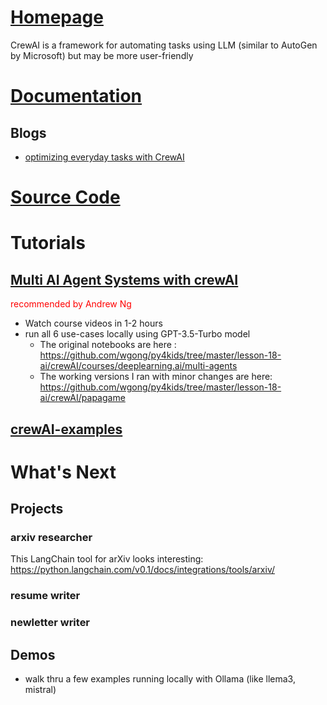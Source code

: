 
# [Homepage](https://www.crewai.com/)

CrewAI is a framework for automating tasks using LLM (similar to AutoGen by Microsoft) but may be more user-friendly

# [Documentation](https://docs.crewai.com/)

## Blogs
- [optimizing everyday tasks with CrewAI](https://medium.com/@foadmk/optimizing-everyday-tasks-with-crewai-fc655ca08944)

# [Source Code](https://github.com/joaomdmoura/crewAI)

# Tutorials

## [Multi AI Agent Systems with crewAI](https://learn.deeplearning.ai/accomplishments/4b3aa14f-a48b-43f0-ab53-7c5e9de3ef0e)

<span style="color:red">recommended by Andrew Ng</span>

- Watch course videos in 1-2 hours
- run all 6 use-cases locally using GPT-3.5-Turbo model
    - The original notebooks are here : 
https://github.com/wgong/py4kids/tree/master/lesson-18-ai/crewAI/courses/deeplearning.ai/multi-agents
    - The working versions I ran with minor changes are here: 
https://github.com/wgong/py4kids/tree/master/lesson-18-ai/crewAI/papagame

## [crewAI-examples](https://github.com/joaomdmoura/crewAI-examples)

# What's Next

## Projects

### arxiv researcher

This LangChain tool for arXiv looks interesting: https://python.langchain.com/v0.1/docs/integrations/tools/arxiv/

### resume writer

### newletter writer

## Demos

- walk thru a few examples running locally with Ollama (like llema3, mistral)
